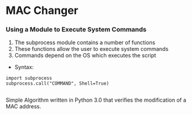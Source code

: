 # MAC Changer

### Using a Module to Execute System Commands

1. The subprocess module contains a number of functions
2. These functions allow the user to execute system commands
3. Commands depend on the OS which executes the script

* Syntax:

```
import subprocess
subprocess.call("COMMAND", Shell=True)


```


Simple Algorithm written in Python 3.0 that verifies the modification of a MAC address.
